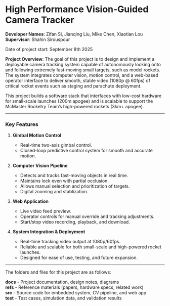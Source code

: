 # High Performance Vision-Guided Camera Tracker  

**Developer Names**: Zifan Si, Jianqing Liu, Mike Chen, Xiaotian Lou  
**Supervisor**: Shahin Sirouspour  

Date of project start: September 8th 2025  

**Project Overview**: The goal of this project is to design and implement a deployable camera tracking system capable of autonomously locking onto and following extremely fast-moving small targets, such as model rockets. The system integrates computer vision, motion control, and a web-based operator interface to deliver smooth, stable video (1080p @ 60fps) of critical rocket events such as staging and parachute deployment.  

This project builds a software stack that interfaces with low-cost hardware for small-scale launches (200m apogee) and is scalable to support the McMaster Rocketry Team’s high-powered rockets (3km+ apogee).  

---

### **Key Features**  

1. **Gimbal Motion Control**
   - Real-time two-axis gimbal control.
   - Closed-loop predictive control system for smooth and accurate motion.

2. **Computer Vision Pipeline**
   - Detects and tracks fast-moving objects in real time.
   - Maintains lock even with partial occlusion.
   - Allows manual selection and prioritization of targets.
   - Digital zooming and stablization.

3. **Web Application**
   - Live video feed preview.
   - Operator controls for manual override and tracking adjustments.
   - Start/stop video recording, playback, and download.

4. **System Integration & Deployment**
   - Real-time tracking video output at 1080p/60fps.
   - Reliable and scalable for both small-scale and high-powered rocket launches.
   - Designed for ease of use, testing, and future expansion.

---

The folders and files for this project are as follows:  

**docs** - Project documentation, design notes, diagrams  
**refs** - Reference materials (papers, hardware specs, related work)  
**src** - Source code for embedded system, CV pipeline, and web app  
**test** - Test cases, simulation data, and validation results  
